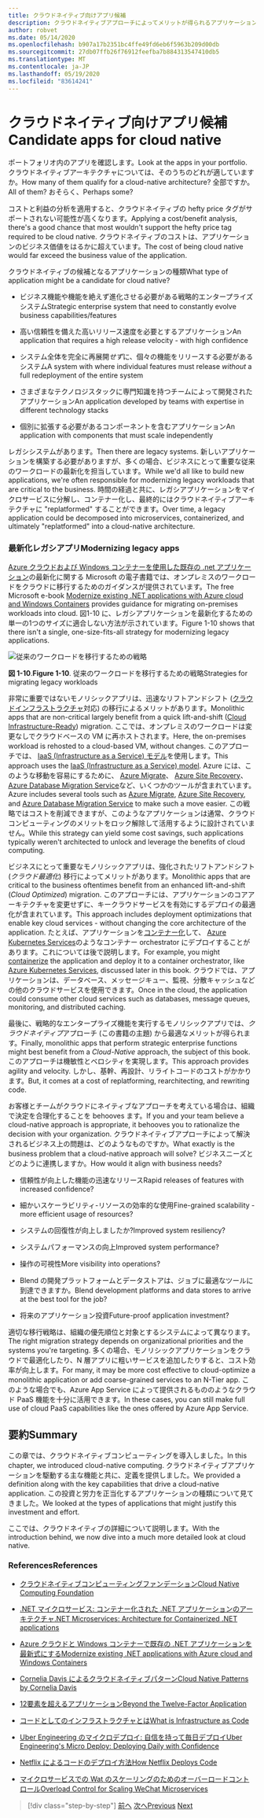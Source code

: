 ```yaml
---
title: クラウドネイティブ向けアプリ候補
description: クラウドネイティブアプローチによってメリットが得られるアプリケーションの種類について説明します
author: robvet
ms.date: 05/14/2020
ms.openlocfilehash: b907a17b2351bc4ffe49fd6eb6f5963b209d00db
ms.sourcegitcommit: 27db07ffb26f76912feefba7b884313547410db5
ms.translationtype: MT
ms.contentlocale: ja-JP
ms.lasthandoff: 05/19/2020
ms.locfileid: "83614241"
---
```

# <a name="candidate-apps-for-cloud-native"></a><span data-ttu-id="08c4f-103">クラウドネイティブ向けアプリ候補</span><span class="sxs-lookup"><span data-stu-id="08c4f-103">Candidate apps for cloud native</span></span>

<span data-ttu-id="08c4f-104">ポートフォリオ内のアプリを確認します。</span><span class="sxs-lookup"><span data-stu-id="08c4f-104">Look at the apps in your portfolio.</span></span> <span data-ttu-id="08c4f-105">クラウドネイティブアーキテクチャについては、そのうちのどれが適していますか。</span><span class="sxs-lookup"><span data-stu-id="08c4f-105">How many of them qualify for a cloud-native architecture?</span></span> <span data-ttu-id="08c4f-106">全部ですか。</span><span class="sxs-lookup"><span data-stu-id="08c4f-106">All of them?</span></span> <span data-ttu-id="08c4f-107">おそらく、</span><span class="sxs-lookup"><span data-stu-id="08c4f-107">Perhaps some?</span></span>

<span data-ttu-id="08c4f-108">コストと利益の分析を適用すると、クラウドネイティブの hefty price タグがサポートされない可能性が高くなります。</span><span class="sxs-lookup"><span data-stu-id="08c4f-108">Applying a cost/benefit analysis, there's a good chance that most wouldn't support the hefty price tag required to be cloud native.</span></span> <span data-ttu-id="08c4f-109">クラウドネイティブのコストは、アプリケーションのビジネス価値をはるかに超えています。</span><span class="sxs-lookup"><span data-stu-id="08c4f-109">The cost of being cloud native would far exceed the business value of the application.</span></span>

<span data-ttu-id="08c4f-110">クラウドネイティブの候補となるアプリケーションの種類</span><span class="sxs-lookup"><span data-stu-id="08c4f-110">What type of application might be a candidate for cloud native?</span></span>

- <span data-ttu-id="08c4f-111">ビジネス機能や機能を絶えず進化させる必要がある戦略的エンタープライズシステム</span><span class="sxs-lookup"><span data-stu-id="08c4f-111">Strategic enterprise system that need to constantly evolve business capabilities/features</span></span>

- <span data-ttu-id="08c4f-112">高い信頼性を備えた高いリリース速度を必要とするアプリケーション</span><span class="sxs-lookup"><span data-stu-id="08c4f-112">An application that requires a high release velocity - with high confidence</span></span>

- <span data-ttu-id="08c4f-113">システム全体を完全に再展開*せず*に、個々の機能をリリースする必要があるシステム</span><span class="sxs-lookup"><span data-stu-id="08c4f-113">A system with where individual features must release *without* a full redeployment of the entire system</span></span>

- <span data-ttu-id="08c4f-114">さまざまなテクノロジスタックに専門知識を持つチームによって開発されたアプリケーション</span><span class="sxs-lookup"><span data-stu-id="08c4f-114">An application developed by teams with expertise in different technology stacks</span></span>

- <span data-ttu-id="08c4f-115">個別に拡張する必要があるコンポーネントを含むアプリケーション</span><span class="sxs-lookup"><span data-stu-id="08c4f-115">An application with components that must scale independently</span></span>

<span data-ttu-id="08c4f-116">レガシシステムがあります。</span><span class="sxs-lookup"><span data-stu-id="08c4f-116">Then there are legacy systems.</span></span> <span data-ttu-id="08c4f-117">新しいアプリケーションを構築する必要がありますが、多くの場合、ビジネスにとって重要な従来のワークロードの最新化を担当しています。</span><span class="sxs-lookup"><span data-stu-id="08c4f-117">While we'd all like to build new applications, we're often responsible for modernizing legacy workloads that are critical to the business.</span></span> <span data-ttu-id="08c4f-118">時間の経過と共に、レガシアプリケーションをマイクロサービスに分解し、コンテナー化し、最終的にはクラウドネイティブアーキテクチャに "replatformed" することができます。</span><span class="sxs-lookup"><span data-stu-id="08c4f-118">Over time, a legacy application could be decomposed into microservices, containerized, and ultimately "replatformed" into a cloud-native architecture.</span></span>

### <a name="modernizing-legacy-apps"></a><span data-ttu-id="08c4f-119">最新化レガシアプリ</span><span class="sxs-lookup"><span data-stu-id="08c4f-119">Modernizing legacy apps</span></span>

<span data-ttu-id="08c4f-120">[Azure クラウドおよび Windows コンテナーを使用した既存の .net アプリケーション](https://dotnet.microsoft.com/download/thank-you/modernizing-existing-net-apps-ebook)の最新化に関する Microsoft の電子書籍では、オンプレミスのワークロードをクラウドに移行するためのガイダンスが提供されています。</span><span class="sxs-lookup"><span data-stu-id="08c4f-120">The free Microsoft e-book [Modernize existing .NET applications with Azure cloud and Windows Containers](https://dotnet.microsoft.com/download/thank-you/modernizing-existing-net-apps-ebook) provides guidance for migrating on-premises workloads into cloud.</span></span> <span data-ttu-id="08c4f-121">図1-10 に、レガシアプリケーションを最新化するための単一の1つのサイズに適合しない方法が示されています。</span><span class="sxs-lookup"><span data-stu-id="08c4f-121">Figure 1-10 shows that there isn't a single, one-size-fits-all strategy for modernizing legacy applications.</span></span>

![従来のワークロードを移行するための戦略](./media/strategies-for-migrating-legacy-workloads.png)

<span data-ttu-id="08c4f-123">**図 1-10**.</span><span class="sxs-lookup"><span data-stu-id="08c4f-123">**Figure 1-10**.</span></span> <span data-ttu-id="08c4f-124">従来のワークロードを移行するための戦略</span><span class="sxs-lookup"><span data-stu-id="08c4f-124">Strategies for migrating legacy workloads</span></span>

<span data-ttu-id="08c4f-125">非常に重要ではないモノリシックアプリは、迅速なリフトアンドシフト ([クラウドインフラストラクチャ](../modernize-with-azure-containers/lift-and-shift-existing-apps-azure-iaas.md)対応) の移行によるメリットがあります。</span><span class="sxs-lookup"><span data-stu-id="08c4f-125">Monolithic apps that are non-critical largely benefit from a quick lift-and-shift ([Cloud Infrastructure-Ready](../modernize-with-azure-containers/lift-and-shift-existing-apps-azure-iaas.md)) migration.</span></span> <span data-ttu-id="08c4f-126">ここでは、オンプレミスのワークロードは変更なしでクラウドベースの VM に再ホストされます。</span><span class="sxs-lookup"><span data-stu-id="08c4f-126">Here, the on-premises workload is rehosted to a cloud-based VM, without changes.</span></span> <span data-ttu-id="08c4f-127">このアプローチでは、 [IaaS (Infrastructure as a Service) モデル](https://azure.microsoft.com/overview/what-is-iaas/)を使用します。</span><span class="sxs-lookup"><span data-stu-id="08c4f-127">This approach uses the [IaaS (Infrastructure as a Service) model](https://azure.microsoft.com/overview/what-is-iaas/).</span></span> <span data-ttu-id="08c4f-128">Azure には、このような移動を容易にするために、 [Azure Migrate](https://azure.microsoft.com/services/azure-migrate/)、 [Azure Site Recovery](https://azure.microsoft.com/services/site-recovery/)、 [Azure Database Migration Service](https://azure.microsoft.com/campaigns/database-migration/)など、いくつかのツールが含まれています。</span><span class="sxs-lookup"><span data-stu-id="08c4f-128">Azure includes several tools such as [Azure Migrate](https://azure.microsoft.com/services/azure-migrate/), [Azure Site Recovery](https://azure.microsoft.com/services/site-recovery/), and [Azure Database Migration Service](https://azure.microsoft.com/campaigns/database-migration/) to make such a move easier.</span></span> <span data-ttu-id="08c4f-129">この戦略ではコストを削減できますが、このようなアプリケーションは通常、クラウドコンピューティングのメリットをロック解除して活用するように設計されていません。</span><span class="sxs-lookup"><span data-stu-id="08c4f-129">While this strategy can yield some cost savings, such applications typically weren't architected to unlock and leverage the benefits of cloud computing.</span></span>

<span data-ttu-id="08c4f-130">ビジネスにとって重要なモノリシックアプリは、強化されたリフトアンドシフト (*クラウド最適化*) 移行によってメリットがあります。</span><span class="sxs-lookup"><span data-stu-id="08c4f-130">Monolithic apps that are critical to the business oftentimes benefit from an enhanced lift-and-shift (*Cloud Optimized*) migration.</span></span> <span data-ttu-id="08c4f-131">このアプローチには、アプリケーションのコアアーキテクチャを変更せずに、キークラウドサービスを有効にするデプロイの最適化が含まれています。</span><span class="sxs-lookup"><span data-stu-id="08c4f-131">This approach includes deployment optimizations that enable key cloud services - without changing the core architecture of the application.</span></span> <span data-ttu-id="08c4f-132">たとえば、アプリケーションを[コンテナー化](https://docs.microsoft.com/virtualization/windowscontainers/about/)して、 [Azure Kubernetes Services](https://azure.microsoft.com/services/kubernetes-service/)のようなコンテナー orchestrator にデプロイすることがあります。これについては後で説明します。</span><span class="sxs-lookup"><span data-stu-id="08c4f-132">For example, you might [containerize](https://docs.microsoft.com/virtualization/windowscontainers/about/) the application and deploy it to a container orchestrator, like [Azure Kubernetes Services](https://azure.microsoft.com/services/kubernetes-service/), discussed later in this book.</span></span> <span data-ttu-id="08c4f-133">クラウドでは、アプリケーションは、データベース、メッセージキュー、監視、分散キャッシュなどの他のクラウドサービスを使用できます。</span><span class="sxs-lookup"><span data-stu-id="08c4f-133">Once in the cloud, the application could consume other cloud services such as databases, message queues, monitoring, and distributed caching.</span></span>

<span data-ttu-id="08c4f-134">最後に、戦略的なエンタープライズ機能を実行するモノリシックアプリでは、*クラウドネイティブ*アプローチ (この書籍の主題) から最適なメリットが得られます。</span><span class="sxs-lookup"><span data-stu-id="08c4f-134">Finally, monolithic apps that perform strategic enterprise functions might best benefit from a *Cloud-Native* approach, the subject of this book.</span></span> <span data-ttu-id="08c4f-135">このアプローチは機敏性とベロシティを実現します。</span><span class="sxs-lookup"><span data-stu-id="08c4f-135">This approach provides agility and velocity.</span></span> <span data-ttu-id="08c4f-136">しかし、基幹、再設計、リライトコードのコストがかかります。</span><span class="sxs-lookup"><span data-stu-id="08c4f-136">But, it comes at a cost of replatforming, rearchitecting, and rewriting code.</span></span>

<span data-ttu-id="08c4f-137">お客様とチームがクラウドにネイティブなアプローチを考えている場合は、組織で決定を合理化することを behooves ます。</span><span class="sxs-lookup"><span data-stu-id="08c4f-137">If you and your team believe a cloud-native approach is appropriate, it behooves you to rationalize the decision with your organization.</span></span> <span data-ttu-id="08c4f-138">クラウドネイティブアプローチによって解決されるビジネス上の問題は、どのようなものですか。</span><span class="sxs-lookup"><span data-stu-id="08c4f-138">What exactly is the business problem that a cloud-native approach will solve?</span></span> <span data-ttu-id="08c4f-139">ビジネスニーズとどのように連携しますか。</span><span class="sxs-lookup"><span data-stu-id="08c4f-139">How would it align with business needs?</span></span>

- <span data-ttu-id="08c4f-140">信頼性が向上した機能の迅速なリリース</span><span class="sxs-lookup"><span data-stu-id="08c4f-140">Rapid releases of features with increased confidence?</span></span>

- <span data-ttu-id="08c4f-141">細かいスケーラビリティ-リソースの効率的な使用</span><span class="sxs-lookup"><span data-stu-id="08c4f-141">Fine-grained scalability - more efficient usage of resources?</span></span>

- <span data-ttu-id="08c4f-142">システムの回復性が向上しましたか?</span><span class="sxs-lookup"><span data-stu-id="08c4f-142">Improved system resiliency?</span></span>

- <span data-ttu-id="08c4f-143">システムパフォーマンスの向上</span><span class="sxs-lookup"><span data-stu-id="08c4f-143">Improved system performance?</span></span>

- <span data-ttu-id="08c4f-144">操作の可視性</span><span class="sxs-lookup"><span data-stu-id="08c4f-144">More visibility into operations?</span></span>

- <span data-ttu-id="08c4f-145">Blend の開発プラットフォームとデータストアは、ジョブに最適なツールに到達できますか。</span><span class="sxs-lookup"><span data-stu-id="08c4f-145">Blend development platforms and data stores to arrive at the best tool for the job?</span></span>

- <span data-ttu-id="08c4f-146">将来のアプリケーション投資</span><span class="sxs-lookup"><span data-stu-id="08c4f-146">Future-proof application investment?</span></span>

<span data-ttu-id="08c4f-147">適切な移行戦略は、組織の優先順位と対象とするシステムによって異なります。</span><span class="sxs-lookup"><span data-stu-id="08c4f-147">The right migration strategy depends on organizational priorities and the systems you're targeting.</span></span> <span data-ttu-id="08c4f-148">多くの場合、モノリシックアプリケーションをクラウドで最適化したり、N 層アプリに粗いサービスを追加したりすると、コスト効率が向上します。</span><span class="sxs-lookup"><span data-stu-id="08c4f-148">For many, it may be more cost effective to cloud-optimize a monolithic application or add coarse-grained services to an N-Tier app.</span></span> <span data-ttu-id="08c4f-149">このような場合でも、Azure App Service によって提供されるもののようなクラウド PaaS 機能を十分に活用できます。</span><span class="sxs-lookup"><span data-stu-id="08c4f-149">In these cases, you can still make full use of cloud PaaS capabilities like the ones offered by Azure App Service.</span></span>

## <a name="summary"></a><span data-ttu-id="08c4f-150">要約</span><span class="sxs-lookup"><span data-stu-id="08c4f-150">Summary</span></span>

<span data-ttu-id="08c4f-151">この章では、クラウドネイティブコンピューティングを導入しました。</span><span class="sxs-lookup"><span data-stu-id="08c4f-151">In this chapter, we introduced cloud-native computing.</span></span> <span data-ttu-id="08c4f-152">クラウドネイティブアプリケーションを駆動する主な機能と共に、定義を提供しました。</span><span class="sxs-lookup"><span data-stu-id="08c4f-152">We provided a definition along with the key capabilities that drive a cloud-native application.</span></span> <span data-ttu-id="08c4f-153">この投資と労力を正当化するアプリケーションの種類について見てきました。</span><span class="sxs-lookup"><span data-stu-id="08c4f-153">We looked at the types of applications that might justify this investment and effort.</span></span>

<span data-ttu-id="08c4f-154">ここでは、クラウドネイティブの詳細について説明します。</span><span class="sxs-lookup"><span data-stu-id="08c4f-154">With the introduction behind, we now dive into a much more detailed look at cloud native.</span></span>

### <a name="references"></a><span data-ttu-id="08c4f-155">References</span><span class="sxs-lookup"><span data-stu-id="08c4f-155">References</span></span>

- [<span data-ttu-id="08c4f-156">クラウドネイティブコンピューティングファンデーション</span><span class="sxs-lookup"><span data-stu-id="08c4f-156">Cloud Native Computing Foundation</span></span>](https://www.cncf.io/)

- [<span data-ttu-id="08c4f-157">.NET マイクロサービス: コンテナー化された .NET アプリケーションのアーキテクチャ</span><span class="sxs-lookup"><span data-stu-id="08c4f-157">.NET Microservices: Architecture for Containerized .NET applications</span></span>](https://dotnet.microsoft.com/download/thank-you/microservices-architecture-ebook)

- [<span data-ttu-id="08c4f-158">Azure クラウドと Windows コンテナーで既存の .NET アプリケーションを最新式にする</span><span class="sxs-lookup"><span data-stu-id="08c4f-158">Modernize existing .NET applications with Azure cloud and Windows Containers</span></span>](https://dotnet.microsoft.com/download/thank-you/modernizing-existing-net-apps-ebook)

- [<span data-ttu-id="08c4f-159">Cornelia Davis によるクラウドネイティブパターン</span><span class="sxs-lookup"><span data-stu-id="08c4f-159">Cloud Native Patterns by Cornelia Davis</span></span>](https://www.manning.com/books/cloud-native-patterns)

- [<span data-ttu-id="08c4f-160">12要素を超えるアプリケーション</span><span class="sxs-lookup"><span data-stu-id="08c4f-160">Beyond the Twelve-Factor Application</span></span>](https://content.pivotal.io/blog/beyond-the-twelve-factor-app)

- [<span data-ttu-id="08c4f-161">コードとしてのインフラストラクチャとは</span><span class="sxs-lookup"><span data-stu-id="08c4f-161">What is Infrastructure as Code</span></span>](https://docs.microsoft.com/azure/devops/learn/what-is-infrastructure-as-code)

- [<span data-ttu-id="08c4f-162">Uber Engineering のマイクロデプロイ: 自信を持って毎日デプロイ</span><span class="sxs-lookup"><span data-stu-id="08c4f-162">Uber Engineering's Micro Deploy: Deploying Daily with Confidence</span></span>](https://eng.uber.com/micro-deploy/)

- [<span data-ttu-id="08c4f-163">Netflix によるコードのデプロイ方法</span><span class="sxs-lookup"><span data-stu-id="08c4f-163">How Netflix Deploys Code</span></span>](https://www.infoq.com/news/2013/06/netflix/)

- [<span data-ttu-id="08c4f-164">マイクロサービスでの Wat のスケーリングのためのオーバーロードコントロール</span><span class="sxs-lookup"><span data-stu-id="08c4f-164">Overload Control for Scaling WeChat Microservices</span></span>](https://www.cs.columbia.edu/~ruigu/papers/socc18-final100.pdf)

>[!div class="step-by-step"]
><span data-ttu-id="08c4f-165">[前へ](definition.md)
>[次へ](introduce-eshoponcontainers-reference-app.md)</span><span class="sxs-lookup"><span data-stu-id="08c4f-165">[Previous](definition.md)
[Next](introduce-eshoponcontainers-reference-app.md)</span></span>
